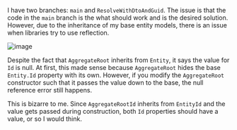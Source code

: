I have two branches: `main` and `ResolveWithDtoAndGuid`. The issue is that the code in the `main` branch is the what should work and is the desired solution.
However, due to the inheritance of my base entity models, there is an issue when libraries try to use reflection.

![image](https://github.com/JustinErdmier/InheritanceIssueDemo/assets/48148443/63ec5452-9e5a-45e6-be38-57997849bab7)

Despite the fact that `AggregateRoot` inherits from `Entity`, it says the value for `Id` is null. At first, this made sense because `AggregateRoot` hides the
base `Entity.Id` property with its own. However, if you modify the `AggregateRoot` constructor such that it passes the value down to the base, the null
reference error still happens.

This is bizarre to me. Since `AggregateRootId` inherits from `EntityId` and the value gets passed during construction, both `Id` properties should have a value,
or so I would think.
